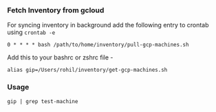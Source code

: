 ### Fetch Inventory from gcloud


For syncing inventory in background add the following entry to crontab using `crontab -e`

```
0 * * * * bash /path/to/home/inventory/pull-gcp-machines.sh
```

Add this to your bashrc or zshrc file -

```
alias gip=/Users/rohil/inventory/get-gcp-machines.sh
```

### Usage

```
gip | grep test-machine
```
